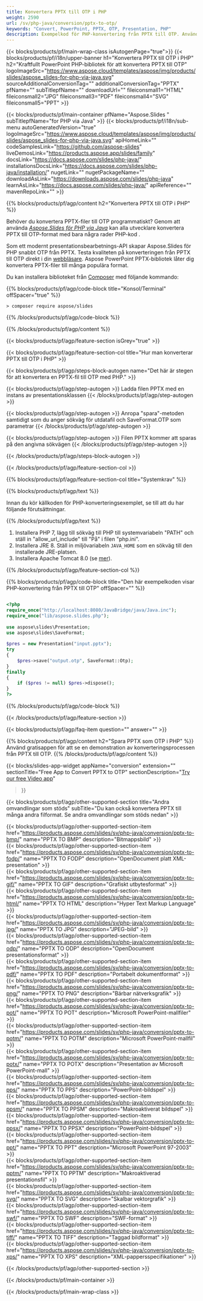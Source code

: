 ```yaml
---
title: Konvertera PPTX till OTP i PHP
weight: 2590
url: /sv/php-java/conversion/pptx-to-otp/ 
keywords: "Convert, PowerPoint, PPTX, OTP, Presentation, PHP"
description: Exempelkod för PHP-konvertering från PPTX till OTP. Använd PowerPoint PHP API för batchkonvertering av PPTX-filer till OTP-filer.
---
```


{{< blocks/products/pf/main-wrap-class isAutogenPage="true">}}
{{< blocks/products/pf/i18n/upper-banner h1="Konvertera PPTX till OTP i PHP" h2="Kraftfullt PowerPoint PHP-bibliotek för att konvertera PPTX till OTP" logoImageSrc="https://www.aspose.cloud/templates/aspose/img/products/slides/aspose_slides-for-php-via-java.svg" sourceAdditionalConversionTag="" additionalConversionTag="PPTX" pfName="" subTitlepfName="" downloadUrl="" fileiconsmall1="HTML" fileiconsmall2="JPG" fileiconsmall3="PDF" fileiconsmall4="SVG" fileiconsmall5="PPT" >}}

{{< blocks/products/pf/main-container pfName="Aspose.Slides " subTitlepfName="for PHP via Java" >}}
{{< blocks/products/pf/i18n/sub-menu autoGeneratedVersion="true" logoImageSrc="https://www.aspose.cloud/templates/aspose/img/products/slides/aspose_slides-for-php-via-java.svg" apiHomeLink="" codeSamplesLink="https://github.com/aspose-slides" liveDemosLink="https://products.aspose.app/slides/family" docsLink="https://docs.aspose.com/slides/php-java/" installationsDocsLink="https://docs.aspose.com/slides/php-java/installation/" nugetLink="" nugetPackageName="" downloadAsLink="https://downloads.aspose.com/slides/php-java" learnAsLink="https://docs.aspose.com/slides/php-java/" apiReference="" mavenRepoLink="" >}}

{{% blocks/products/pf/agp/content h2="Konvertera PPTX till OTP i PHP" %}}

Behöver du konvertera PPTX-filer till OTP programmatiskt? Genom att använda [*Aspose.Slides för PHP via Java*](https://products.aspose.com/slides/sv/php-java/) kan alla utvecklare konvertera PPTX till OTP-format med bara några rader PHP-kod .

Som ett modernt presentationsbearbetnings-API skapar Aspose.Slides för PHP snabbt OTP från PPTX. Testa kvaliteten på konverteringen från PPTX till OTP direkt i din [webbläsare](https://products.aspose.app/slides/conversion). Aspose PowerPoint PPTX-bibliotek låter dig konvertera PPTX-filer till många populära format.

Du kan installera biblioteket från [Composer](https://packagist.org/packages/aspose/slides) med följande kommando:

{{% blocks/products/pf/agp/code-block title="Konsol/Terminal" offSpacer="true" %}}

```console
> composer require aspose/slides 

```

{{% /blocks/products/pf/agp/code-block %}}

{{% /blocks/products/pf/agp/content %}}

{{< blocks/products/pf/agp/feature-section isGrey="true" >}}

{{< blocks/products/pf/agp/feature-section-col title="Hur man konverterar PPTX till OTP i PHP" >}}

{{< blocks/products/pf/agp/steps-block-autogen name="Det här är stegen för att konvertera en PPTX-fil till OTP med PHP." >}}

{{< blocks/products/pf/agp/step-autogen >}}
Ladda filen PPTX med en instans av presentationsklassen
{{< /blocks/products/pf/agp/step-autogen >}}

{{< blocks/products/pf/agp/step-autogen >}}
Anropa "spara"-metoden samtidigt som du anger sökväg för utdatafil och SaveFormat.OTP som parametrar
{{< /blocks/products/pf/agp/step-autogen >}}

{{< blocks/products/pf/agp/step-autogen >}}
Filen PPTX kommer att sparas på den angivna sökvägen
{{< /blocks/products/pf/agp/step-autogen >}}

{{< /blocks/products/pf/agp/steps-block-autogen >}}

{{< /blocks/products/pf/agp/feature-section-col >}}

{{% blocks/products/pf/agp/feature-section-col title="Systemkrav" %}}

{{% blocks/products/pf/agp/text %}}

 Innan du kör källkoden för PHP-konverteringsexemplet, se till att du har följande förutsättningar.

{{% /blocks/products/pf/agp/text %}}

1. Installera PHP 7, lägg till sökväg till PHP till systemvariabeln "PATH" och ställ in "allow_url_include" till "På" i filen "php.ini".
1. Installera JRE 8. Ställ in miljövariabeln `JAVA_HOME` som en sökväg till den installerade JRE-platsen.
1. Installera Apache Tomcat 8.0 (se [mer](https://docs.aspose.com/slides/php-java/installation/)). 

{{% /blocks/products/pf/agp/feature-section-col %}}

{{% blocks/products/pf/agp/code-block title="Den här exempelkoden visar PHP-konvertering från PPTX till OTP" offSpacer="" %}}

```php

<?php
require_once("http://localhost:8080/JavaBridge/java/Java.inc");
require_once("lib/aspose.slides.php");
 
use aspose\slides\Presentation;
use aspose\slides\SaveFormat;
 
$pres = new Presentation("input.pptx");
try
{
    $pres->save("output.otp", SaveFormat::Otp);
}
finally
{
    if ($pres != null) $pres->dispose();
}
?>

```
{{% /blocks/products/pf/agp/code-block %}}

{{< /blocks/products/pf/agp/feature-section >}}

{{< blocks/products/pf/agp/faq-item question="" answer="" >}}
 
{{% blocks/products/pf/agp/content h2="Spara PPTX som OTP i PHP" %}}
Använd gratisappen för att se en demonstration av konverteringsprocessen från PPTX till OTP. 
{{% /blocks/products/pf/agp/content %}}

<!-- aboutfile Starts -->

{{< blocks/slides-app-widget 
appName="conversion"
extension=""
sectionTitle="Free App to Convert PPTX to OTP" 
sectionDescription="[Try our free Video app](https://products.aspose.app/slides/video/)" 
>}}

<!-- aboutfile Ends -->

{{< blocks/products/pf/agp/other-supported-section title="Andra omvandlingar som stöds" subTitle="Du kan också konvertera PPTX till många andra filformat. Se andra omvandlingar som stöds nedan" >}}

{{< blocks/products/pf/agp/other-supported-section-item href="https://products.aspose.com/slides/sv/php-java/conversion/pptx-to-bmp/" name="PPTX TO BMP" description="Bitmappsbild" >}}  
{{< blocks/products/pf/agp/other-supported-section-item href="https://products.aspose.com/slides/sv/php-java/conversion/pptx-to-fodp/" name="PPTX TO FODP" description="OpenDocument platt XML-presentation" >}}  
{{< blocks/products/pf/agp/other-supported-section-item href="https://products.aspose.com/slides/sv/php-java/conversion/pptx-to-gif/" name="PPTX TO GIF" description="Grafiskt utbytesformat" >}}  
{{< blocks/products/pf/agp/other-supported-section-item href="https://products.aspose.com/slides/sv/php-java/conversion/pptx-to-html/" name="PPTX TO HTML" description="Hyper Text Markup Language" >}}  
{{< blocks/products/pf/agp/other-supported-section-item href="https://products.aspose.com/slides/sv/php-java/conversion/pptx-to-jpg/" name="PPTX TO JPG" description="JPEG-bild" >}}  
{{< blocks/products/pf/agp/other-supported-section-item href="https://products.aspose.com/slides/sv/php-java/conversion/pptx-to-odp/" name="PPTX TO ODP" description="OpenDocument presentationsformat" >}}  
{{< blocks/products/pf/agp/other-supported-section-item href="https://products.aspose.com/slides/sv/php-java/conversion/pptx-to-pdf/" name="PPTX TO PDF" description="Portabelt dokumentformat" >}}  
{{< blocks/products/pf/agp/other-supported-section-item href="https://products.aspose.com/slides/sv/php-java/conversion/pptx-to-png/" name="PPTX TO PNG" description="Bärbar nätverksgrafik" >}}  
{{< blocks/products/pf/agp/other-supported-section-item href="https://products.aspose.com/slides/sv/php-java/conversion/pptx-to-pot/" name="PPTX TO POT" description="Microsoft PowerPoint-mallfiler" >}}  
{{< blocks/products/pf/agp/other-supported-section-item href="https://products.aspose.com/slides/sv/php-java/conversion/pptx-to-potm/" name="PPTX TO POTM" description="Microsoft PowerPoint-mallfil" >}}  
{{< blocks/products/pf/agp/other-supported-section-item href="https://products.aspose.com/slides/sv/php-java/conversion/pptx-to-potx/" name="PPTX TO POTX" description="Presentation av Microsoft PowerPoint-mall" >}}  
{{< blocks/products/pf/agp/other-supported-section-item href="https://products.aspose.com/slides/sv/php-java/conversion/pptx-to-pps/" name="PPTX TO PPS" description="PowerPoint-bildspel" >}}  
{{< blocks/products/pf/agp/other-supported-section-item href="https://products.aspose.com/slides/sv/php-java/conversion/pptx-to-ppsm/" name="PPTX TO PPSM" description="Makroaktiverat bildspel" >}}  
{{< blocks/products/pf/agp/other-supported-section-item href="https://products.aspose.com/slides/sv/php-java/conversion/pptx-to-ppsx/" name="PPTX TO PPSX" description="PowerPoint-bildspel" >}}  
{{< blocks/products/pf/agp/other-supported-section-item href="https://products.aspose.com/slides/sv/php-java/conversion/pptx-to-ppt/" name="PPTX TO PPT" description="Microsoft PowerPoint 97-2003" >}}  
{{< blocks/products/pf/agp/other-supported-section-item href="https://products.aspose.com/slides/sv/php-java/conversion/pptx-to-pptm/" name="PPTX TO PPTM" description="Makroaktiverad presentationsfil" >}}  
{{< blocks/products/pf/agp/other-supported-section-item href="https://products.aspose.com/slides/sv/php-java/conversion/pptx-to-svg/" name="PPTX TO SVG" description="Skalbar vektorgrafik" >}}  
{{< blocks/products/pf/agp/other-supported-section-item href="https://products.aspose.com/slides/sv/php-java/conversion/pptx-to-swf/" name="PPTX TO SWF" description="SWF-format" >}}  
{{< blocks/products/pf/agp/other-supported-section-item href="https://products.aspose.com/slides/sv/php-java/conversion/pptx-to-tiff/" name="PPTX TO TIFF" description="Taggad bildformat" >}}  
{{< blocks/products/pf/agp/other-supported-section-item href="https://products.aspose.com/slides/sv/php-java/conversion/pptx-to-xps/" name="PPTX TO XPS" description="XML-pappersspecifikationer" >}}  


{{< /blocks/products/pf/agp/other-supported-section >}}

{{< /blocks/products/pf/main-container >}}
    
{{< /blocks/products/pf/main-wrap-class >}}